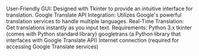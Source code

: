 User-Friendly GUI: Designed with Tkinter to provide an intuitive
interface for translation.
Google Translate API Integration: Utilizes Google's powerful
translation services to handle multiple languages.
Real-Time Translation: Get translations instantly as you input text.
Requirements: Python 3.x tkinter (comes with Python standard
library) googletrans (a Python library that interfaces with Google
Translate API) Internet connection (required for accessing Google
Translate services)
